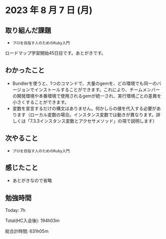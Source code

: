 # 2023 年 8 月 7 日 (月)

## 取り組んだ課題

- `プロを目指す人のためのRuby入門`

ロードマップ学習開始45日目です。あとがきです。

## わかったこと

- Bundlerを使うと、1つのコマンドで、大量のgemを、どの環境でも同一のバージョンでインストールすることができます。これにより、チームメンバーの開発環境や本番環境で使用されるgemが統一され、実行環境ごとの差異を小さくすることができます。
- 変数を宣言するだけの構文はありません。何かしらの値を代入する必要があります（ローカル変数の場合。インスタンス変数では動きが異なります。詳しくは「7.3.3インスタンス変数とアクセサメソッド」の項で説明します）

## 次やること

- `プロを目指す人のためのRuby入門`

## 感じたこと

- あとがきなので省略


## 勉強時間

Today: 7h

Total(HC入会後): 194h03m

総合計時間: 631h05m
